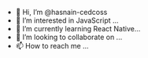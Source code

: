 - 👋 Hi, I’m @hasnain-cedcoss
- 👀 I’m interested in JavaScript ...
- 🌱 I’m currently learning React Native...
- 💞️ I’m looking to collaborate on ...
- 📫 How to reach me ...

<!---
hasnain-cedcoss/hasnain-cedcoss is a ✨ special ✨ repository because its `README.md` (this file) appears on your GitHub profile.
You can click the Preview link to take a look at your changes.
--->
